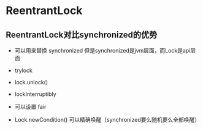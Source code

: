 # ReentrantLock

## ReentrantLock对比synchronized的优势

- 可以用来替换 synchronized 但是synchronized是jvm层面，而Lock是api层面

- trylock

- lock.unlock()

- lockInterruptibly

- 可以设置 fair

- Lock.newCondition() 可以精确唤醒（synchronized要么随机要么全部唤醒）